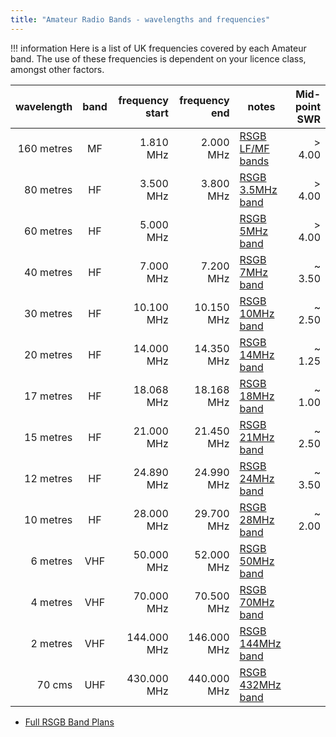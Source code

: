 ```yaml
---
title: "Amateur Radio Bands - wavelengths and frequencies"
---
```


!!! information
    Here is a list of UK frequencies covered by each Amateur band.
    The use of these frequencies is dependent on your licence class, amongst other factors.

| wavelength | band  | frequency start | frequency end | notes                    | Mid-point SWR |
| ---------: | :---: | --------------: | ------------: | ------------------------ | ------------: |
| 160 metres |  MF   |       1.810 MHz |     2.000 MHz | [RSGB LF/MF bands][LFMF] |        > 4.00 |
| 80 metres  |  HF   |       3.500 MHz |     3.800 MHz | [RSGB 3.5MHz band][3.5]  |        > 4.00 |
| 60 metres  |  HF   |       5.000 MHz |               | [RSGB 5MHz band][5]      |        > 4.00 |
| 40 metres  |  HF   |       7.000 MHz |     7.200 MHz | [RSGB 7MHz band][7]      |        ~ 3.50 |
| 30 metres  |  HF   |      10.100 MHz |    10.150 MHz | [RSGB 10MHz band][10]    |        ~ 2.50 |
| 20 metres  |  HF   |      14.000 MHz |    14.350 MHz | [RSGB 14MHz band][14]    |        ~ 1.25 |
| 17 metres  |  HF   |      18.068 MHz |    18.168 MHz | [RSGB 18MHz band][18]    |        ~ 1.00 |
| 15 metres  |  HF   |      21.000 MHz |    21.450 MHz | [RSGB 21MHz band][21]    |        ~ 2.50 |
| 12 metres  |  HF   |      24.890 MHz |    24.990 MHz | [RSGB 24MHz band][24]    |        ~ 3.50 |
| 10 metres  |  HF   |      28.000 MHz |    29.700 MHz | [RSGB 28MHz band][28]    |        ~ 2.00 |
| 6 metres   |  VHF  |      50.000 MHz |    52.000 MHz | [RSGB 50MHz band][50]    |               |
| 4 metres   |  VHF  |      70.000 MHz |    70.500 MHz | [RSGB 70MHz band][70]    |               |
| 2 metres   |  VHF  |     144.000 MHz |   146.000 MHz | [RSGB 144MHz band][144]  |               |
| 70 cms     |  UHF  |     430.000 MHz |   440.000 MHz | [RSGB 432MHz band][432]  |               |

* [Full RSGB Band Plans][BP]

[BP]: https://rsgb.services/public/bandplans/
[LFMF]: https://rsgb.org/main/operating/band-plans/lf-mf-bands/
[3.5]: http://rsgb.org/main/operating/band-plans/hf/3-5mhz/
[5]: http://rsgb.org/main/operating/band-plans/hf/5mhz/
[7]: http://rsgb.org/main/operating/band-plans/hf/7mhz/
[10]: http://rsgb.org/main/operating/band-plans/hf/10mhz/
[14]: http://rsgb.org/main/operating/band-plans/hf/14mhz/
[18]: http://rsgb.org/main/operating/band-plans/hf/18mhz/
[21]: http://rsgb.org/main/operating/band-plans/hf/21mhz/
[24]: http://rsgb.org/main/operating/band-plans/hf/24mhz/
[28]: http://rsgb.org/main/operating/band-plans/hf/28mhz/
[50]: https://rsgb.org/main/operating/band-plans/vhf-uhf/50mhz-band/
[70]: https://rsgb.org/main/operating/band-plans/vhf-uhf/70mhz-band/
[144]: https://rsgb.org/main/operating/band-plans/vhf-uhf/144mhz-band/
[432]: https://rsgb.org/main/operating/band-plans/vhf-uhf/432mhz-band/
